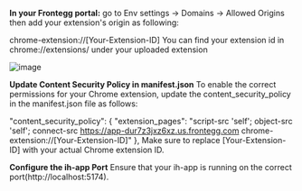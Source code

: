 **In your Frontegg portal:**
go to Env settings -> Domains -> Allowed Origins then add your extension's origin as following:

chrome-extension://[Your-Extension-ID]
You can find your extension id in chrome://extensions/ under your uploaded extension

![image](https://github.com/user-attachments/assets/06aeca27-7afe-432f-b385-ee106695717b)


**Update Content Security Policy in manifest.json**
To enable the correct permissions for your Chrome extension, update the content_security_policy in the manifest.json file as follows:

"content_security_policy": {
    "extension_pages": "script-src 'self'; object-src 'self'; connect-src https://app-dur7z3jxz6xz.us.frontegg.com chrome-extension://[Your-Extension-ID]"
},
Make sure to replace [Your-Extension-ID] with your actual Chrome extension ID.

**Configure the ih-app Port**
Ensure that your ih-app is running on the correct port(http://localhost:5174). 
